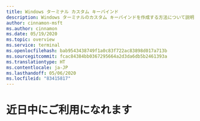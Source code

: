 ```yaml
---
title: Windows ターミナル カスタム キーバインド
description: Windows ターミナルのカスタム キーバインドを作成する方法について説明します。
author: cinnamon-msft
ms.author: cinnamon
ms.date: 05/19/2020
ms.topic: overview
ms.service: terminal
ms.openlocfilehash: bab9543438749f1a0c83f722ac83898d017a713b
ms.sourcegitcommit: fcac84384bb0367295664a2d3da6db5b2461393a
ms.translationtype: HT
ms.contentlocale: ja-JP
ms.lasthandoff: 05/06/2020
ms.locfileid: "83415817"
---
```

# <a name="coming-soon"></a>近日中にご利用になれます
